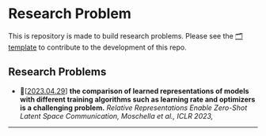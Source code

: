 # Research Problem

This is repository is made to build research problems. Please see the [🗂template](papers/template.md) to contribute to the development of this repo. 

## Research Problems 



* 🔅[[2023.04.29](papers/dl-2023-enable_zero_shot_latent_space_communication.md)] **the comparison of learned representations of models with different training algorithms such as learning rate and optimizers is a challenging problem.** *Relative Representations Enable Zero-Shot Latent Space Communication, Moschella et al., ICLR 2023,* 

---
